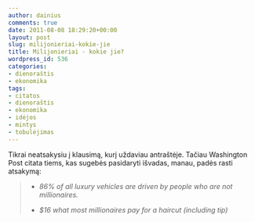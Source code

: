 ```yaml
---
author: dainius
comments: true
date: 2011-08-08 18:29:20+00:00
layout: post
slug: milijonieriai-kokie-jie
title: Milijonieriai - kokie jie?
wordpress_id: 536
categories:
- dienoraštis
- ekonomika
tags:
- citatos
- dienoraštis
- ekonomika
- idėjos
- mintys
- tobulėjimas
---
```


Tikrai neatsakysiu į klausimą, kurį uždaviau antraštėje. Tačiau Washington Post citata tiems, kas sugebės pasidaryti išvadas, manau, padės rasti atsakymą:



>   *   _86% of all luxury vehicles are driven by people who are not millionaires._
>
>	
>   *   _$16 what most millionaires pay for a haircut (including tip)_

